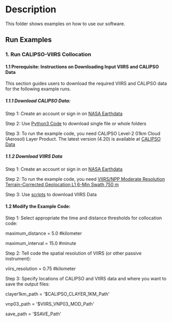 # Description
This folder shows examples on how to use our software.

## Run Examples

### 1. Run CALIPSO-VIIRS Collocation

#### 1.1 Prerequisite: Instructions on Downloading Input VIIRS and CALIPSO Data
This section guides users to download the required VIIRS and CALIPSO data for the following example runs.

##### 1.1.1 Download CALIPSO Data:
Step 1: Create an account or sign in on [NASA Earthdata](https://urs.earthdata.nasa.gov/)

Step 2: Use [Python3 Code](https://forum.earthdata.nasa.gov/viewtopic.php?f=7&t=2330&sid=cbc21236b1005808dbe9dbacf066c027) to download single file or whole folders

Step 3: To run the example code, you need CALIPSO Level-2 01km Cloud (Aerosol) Layer Product. The latest version (4.20) is available at [CALIPSO Data](https://asdc.larc.nasa.gov/data/CALIPSO/LID_L2_01kmCLay-Standard-V4-20/)

##### 1.1.2 Download VIIRS Data
Step 1: Create an account or sign in on [NASA Earthdata](https://urs.earthdata.nasa.gov/)

Step 2: To run the example code, you need [VIIRS/NPP Moderate Resolution Terrain-Corrected Geolocation L1 6-Min Swath 750 m](https://ladsweb.modaps.eosdis.nasa.gov/archive/allData/5200/VNP03MOD/)

Step 3: Use [scripts](https://ladsweb.modaps.eosdis.nasa.gov/tools-and-services/data-download-scripts/#python) to download VIIRS Data

#### 1.2 Modify the Example Code:

Step 1: Select appropriate the time and distance thresholds for collocation code:

maximum_distance = 5.0  #kilometer

maximum_interval = 15.0 #minute

Step 2: Tell code the spatial resolution of VIIRS (or other passive instrument):

viirs_resolution = 0.75 #kilometer

Step 3: Specify locations of CALIPSO and VIIRS data and where you want to save the output files:

clayer1km_path = '$CALIPSO_CLAYER_1KM_Path'

vnp03_path = '$VIIRS_VNP03_MOD_Path'

save_path = '$SAVE_Path'

